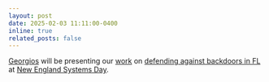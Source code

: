 ```yaml
---
layout: post
date: 2025-02-03 11:11:00-0400
inline: true
related_posts: false
---
```


[Georgios](https://www.georgios.wiki/) will be presenting our [work](https://arxiv.org/abs/2502.07011) on [defending against backdoors in FL]() at [New England Systems Day](https://khoury-srg.github.io/nesd25/).
